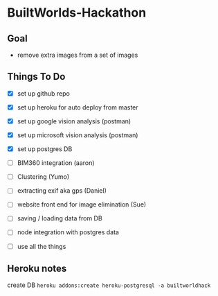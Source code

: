 # BuiltWorlds-Hackathon

## Goal
* remove extra images from a set of images

## Things To Do
* [x] set up github repo
* [x] set up heroku for auto deploy from master
* [x] set up google vision analysis (postman)
* [x] set up microsoft vision analysis (postman)
* [x] set up postgres DB
* [ ] BIM360 integration (aaron)
* [ ] Clustering (Yumo)
* [ ] extracting exif aka gps (Daniel)
* [ ] website front end for image elimination (Sue)
* [ ] saving / loading data from DB
* [ ] node integration with postgres data
* [ ] use all the things


## Heroku notes
create DB `heroku addons:create heroku-postgresql -a builtworldhack`